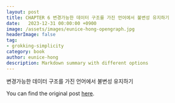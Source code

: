 ```yaml
---
layout: post
title: CHAPTER 6 변경가능한 데이터 구조를 가진 언어에서 불변성 유지하기
date:   2023-12-31 00:00:00 +0900
image: /assets/images/eunice-hong-opengraph.jpg
headerImage: false
tag:
- grokking-simplicity
category: book
author: eunice-hong
description: Markdown summary with different options
---
```


변경가능한 데이터 구조를 가진 언어에서 불변성 유지하기

You can find the original post [here](https://livebook.manning.com/book/grokking-simplicity/chapter-6/).